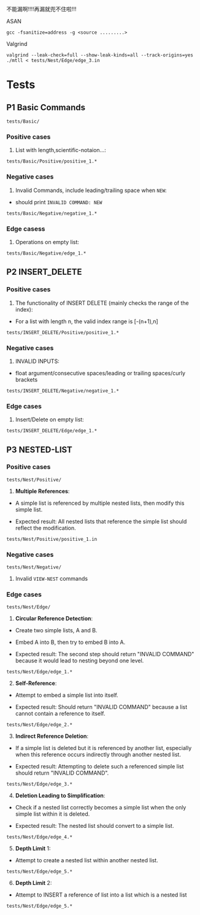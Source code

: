 
不能漏啊!!!!再漏就兜不住啦!!!

ASAN
```
gcc -fsanitize=address -g <source .........>
```

Valgrind
```
valgrind --leak-check=full --show-leak-kinds=all --track-origins=yes ./mtll < tests/Nest/Edge/edge_3.in
```

# Tests

## P1 Basic Commands

`tests/Basic/`

### Positive cases

1. List with length,scientific-notaion...:

`tests/Basic/Positive/positive_1.*`

  

### Negative cases

1. Invalid Commands, include leading/trailing space when `NEW`:

- should print `INVALID COMMAND: NEW`

`tests/Basic/Negative/negative_1.*`

  

### Edge casess

1. Operations on empty list:

`tests/Basic/Negative/edge_1.*`

  

## P2 INSERT_DELETE

### Positive cases

1. The functionality of INSERT DELETE (mainly checks the range of the index):

- For a list with length n, the valid index range is [-(n+1),n]

`tests/INSERT_DELETE/Positive/positive_1.*`


### Negative cases

1. INVALID INPUTS:

- float argument/consecutive spaces/leading or trailing spaces/curly brackets

`tests/INSERT_DELETE/Negative/negative_1.*`

  

### Edge cases

1. Insert/Delete on empty list:

`tests/INSERT_DELETE/Edge/edge_1.*`

  

## P3 NESTED-LIST

### Positive cases

`tests/Nest/Positive/`

1. **Multiple References**:

- A simple list is referenced by multiple nested lists, then modify this simple list.

- Expected result: All nested lists that reference the simple list should reflect the modification.

`tests/Nest/Positive/positive_1.in`

  

### Negative cases

`tests/Nest/Negative/`

1. Invalid `VIEW-NEST` commands

### Edge cases

`tests/Nest/Edge/`

1. **Circular Reference Detection**:

- Create two simple lists, A and B.

- Embed A into B, then try to embed B into A.

- Expected result: The second step should return "INVALID COMMAND" because it would lead to nesting beyond one level.

`tests/Nest/Edge/edge_1.*`

  

2. **Self-Reference**:

- Attempt to embed a simple list into itself.

- Expected result: Should return "INVALID COMMAND" because a list cannot contain a reference to itself.

`tests/Nest/Edge/edge_2.*`

  

3. **Indirect Reference Deletion**:

- If a simple list is deleted but it is referenced by another list, especially when this reference occurs indirectly through another nested list.

- Expected result: Attempting to delete such a referenced simple list should return "INVALID COMMAND".

`tests/Nest/Edge/edge_3.*`

  

4. **Deletion Leading to Simplification**:

- Check if a nested list correctly becomes a simple list when the only simple list within it is deleted.

- Expected result: The nested list should convert to a simple list.

`tests/Nest/Edge/edge_4.*`

  

5. **Depth Limit** 1:

- Attempt to create a nested list within another nested list.

`tests/Nest/Edge/edge_5.*`

  

6. **Depth Limit** 2:

- Attempt to INSERT a reference of list into a list which is a nested list

`tests/Nest/Edge/edge_5.*`

